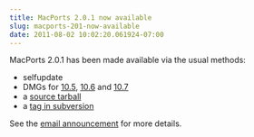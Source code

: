 ```yaml
---
title: MacPorts 2.0.1 now available
slug: macports-201-now-available
date: 2011-08-02 10:02:20.061924-07:00
---
```


MacPorts 2.0.1 has been made available via the usual methods:

* selfupdate
* DMGs for [10.5](https://distfiles.macports.org/MacPorts/MacPorts-2.0.1-10.5-Leopard.dmg "10.5 DMG"), [10.6](https://distfiles.macports.org/MacPorts/MacPorts-2.0.1-10.6-SnowLeopard.dmg "10.6 DMG") and [10.7](https://distfiles.macports.org/MacPorts/MacPorts-2.0.1-10.7-Lion.dmg "10.7 DMG")
* a [source tarball](https://www.macports.org/install.php#source)
* a [tag in subversion](https://svn.macports.org/repository/macports/tags/release_2_0_1)

See the [email announcement](https://lists.macosforge.org/pipermail/macports-announce/2011-August/000015.html) for more details.
